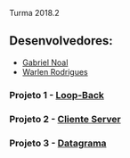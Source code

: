 Turma 2018.2

## Desenvolvedores:
    
  * [Gabriel Noal](https://github.com/gabrielnoal)
  * [Warlen Rodrigues](https://github.com/WarlenRodrigues)

### Projeto 1 - [Loop-Back](https://github.com/gabrielnoal/camada_fisica/tree/master/Projeto1)

### Projeto 2 - [Cliente Server](https://github.com/gabrielnoal/camada_fisica/tree/master/Projeto2)

### Projeto 3 - [Datagrama](https://github.com/gabrielnoal/camada_fisica/tree/master/Projeto3)
